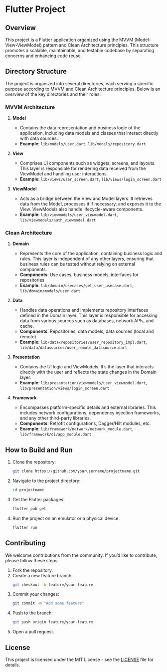 # Flutter Project

## Overview
This project is a Flutter application organized using the MVVM (Model-View-ViewModel) pattern and Clean Architecture principles. This structure promotes a scalable, maintainable, and testable codebase by separating concerns and enhancing code reuse.

## Directory Structure
The project is organized into several directories, each serving a specific purpose according to MVVM and Clean Architecture principles. Below is an overview of the key directories and their roles:

### MVVM Architecture
1. **Model**
    - Contains the data representation and business logic of the application, including data models and classes that interact directly with data sources.
    - **Example**: `lib/models/user.dart`, `lib/models/repository.dart`

2. **View**
    - Comprises UI components such as widgets, screens, and layouts. This layer is responsible for rendering data received from the ViewModel and handling user interactions.
    - **Example**: `lib/views/user_screen.dart`, `lib/views/login_screen.dart`

3. **ViewModel**
    - Acts as a bridge between the View and Model layers. It retrieves data from the Model, processes it if necessary, and exposes it to the View. ViewModels also handle lifecycle-aware components.
    - **Example**: `lib/viewmodels/user_viewmodel.dart`, `lib/viewmodels/auth_viewmodel.dart`

### Clean Architecture
1. **Domain**
    - Represents the core of the application, containing business logic and rules. This layer is independent of any other layers, ensuring that business rules can be tested without relying on external components.
    - **Components**: Use cases, business models, interfaces for repositories
    - **Example**: `lib/domain/usecases/get_user_usecase.dart`, `lib/domain/models/user.dart`

2. **Data**
    - Handles data operations and implements repository interfaces defined in the Domain layer. This layer is responsible for accessing data from various sources such as databases, network APIs, and cache.
    - **Components**: Repositories, data models, data sources (local and remote)
    - **Example**: `lib/data/repositories/user_repository_impl.dart`, `lib/data/datasources/user_remote_datasource.dart`

3. **Presentation**
    - Contains the UI logic and ViewModels. It’s the layer that interacts directly with the user and reflects the state changes in the Domain layer.
    - **Example**: `lib/presentation/viewmodels/user_viewmodel.dart`, `lib/presentation/views/login_screen.dart`

4. **Framework**
    - Encompasses platform-specific details and external libraries. This includes network configurations, dependency injection frameworks, and any other third-party libraries.
    - **Components**: Retrofit configurations, Dagger/Hilt modules, etc.
    - **Example**: `lib/framework/network/network_module.dart`, `lib/framework/di/app_module.dart`

## How to Build and Run
1. Clone the repository:
    ```bash
    git clone https://github.com/yourusername/projectname.git
    ```
2. Navigate to the project directory:
    ```bash
    cd projectname
    ```
3. Get the Flutter packages:
    ```bash
    flutter pub get
    ```
4. Run the project on an emulator or a physical device:
    ```bash
    flutter run
    ```

## Contributing
We welcome contributions from the community. If you’d like to contribute, please follow these steps:
1. Fork the repository.
2. Create a new feature branch:
    ```bash
    git checkout -b feature/your-feature
    ```
3. Commit your changes:
    ```bash
    git commit -m "Add some feature"
    ```
4. Push to the branch:
    ```bash
    git push origin feature/your-feature
    ```
5. Open a pull request.

## License
This project is licensed under the MIT License - see the [LICENSE](LICENSE) file for details.

